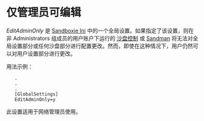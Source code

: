 # 仅管理员可编辑

_EditAdminOnly_ 是 [Sandboxie Ini](SandboxieIni.md) 中的一个全局设置。如果指定了该设置，则在非 Administrators 组成员的用户账户下运行的 [沙盘控制](SandboxieControl.md) 或 [Sandman](PlusMigrationGuide.md) 将无法对全局设置部分或任何沙盘部分进行配置更改。然而，即使在这种情况下，用户仍然可以对用户设置部分进行更改。

用法示例：

```
   .
   .
   .
   [GlobalSettings]
   EditAdminOnly=y
```

此设置适用于网络管理员使用。
